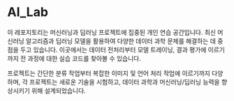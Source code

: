 # AI_Lab

이 레포지토리는 머신러닝과 딥러닝 프로젝트에 집중된 개인 연습 공간입니다. 
최신 머신러닝 알고리즘과 딥러닝 모델을 활용하여 다양한 데이터 과학 문제를 해결하는 데 중점을 두고 있습니다. 
이곳에서는 데이터 전처리부터 모델 트레이닝, 결과 평가에 이르기까지 전 과정에 대한 실습 코드를 찾아볼 수 있습니다.

프로젝트는 간단한 분류 작업부터 복잡한 이미지 및 언어 처리 작업에 이르기까지 다양하며, 각 프로젝트는 새로운 기술을 시험하고, 데이터 과학과 머신러닝/딥러닝 능력을 향상시키기 위해 설계되었습니다.
